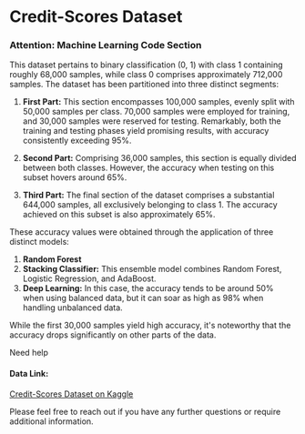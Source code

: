 # Credit-Scores Dataset

### Attention: Machine Learning Code Section

This dataset pertains to binary classification (0, 1) with class 1 containing roughly 68,000 samples, while class 0 comprises approximately 712,000 samples. The dataset has been partitioned into three distinct segments:

1. **First Part:** This section encompasses 100,000 samples, evenly split with 50,000 samples per class. 70,000 samples were employed for training, and 30,000 samples were reserved for testing. Remarkably, both the training and testing phases yield promising results, with accuracy consistently exceeding 95%.

2. **Second Part:** Comprising 36,000 samples, this section is equally divided between both classes. However, the accuracy when testing on this subset hovers around 65%.

3. **Third Part:** The final section of the dataset comprises a substantial 644,000 samples, all exclusively belonging to class 1. The accuracy achieved on this subset is also approximately 65%.

These accuracy values were obtained through the application of three distinct models:

1. **Random Forest**
2. **Stacking Classifier:** This ensemble model combines Random Forest, Logistic Regression, and AdaBoost.
3. **Deep Learning:** In this case, the accuracy tends to be around 50% when using balanced data, but it can soar as high as 98% when handling unbalanced data.

While the first 30,000 samples yield high accuracy, it's noteworthy that the accuracy drops significantly on other parts of the data. 

Need help

#### Data Link:
[Credit-Scores Dataset on Kaggle](https://www.kaggle.com/datasets/gauravduttakiit/loan-defaulter)

Please feel free to reach out if you have any further questions or require additional information.
